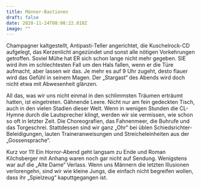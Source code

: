 ```yaml
---
title: Männer-Bastionen
draft: false
date: 2020-11-24T08:08:22.818Z
image: ""
---
```

Champagner kaltgestellt, Antipasti-Teller angerichtet, die Kuschelrock-CD aufgelegt, das Kerzenlicht angezündet und sonst alle nötigen Vorkehrungen getroffen. Soviel Mühe hat ER sich schon lange nicht mehr gegeben. SIE wird ihm im schlechtesten Fall um den Hals fallen, wenn er die Türe aufmacht, aber lassen wir das. Je mehr es auf 9 Uhr zugeht, desto flauer wird das Gefühl in seinem Magen. Der „Stargast“ des Abends wird doch nicht etwa mit Abwesenheit glänzen.

All das, was wir uns nicht einmal in den schlimmsten Träumen erträumt hatten, ist eingetreten. Gähnende Leere. Nicht nur am fein gedeckten Tisch, auch in den vielen Stadien dieser Welt. Wenn in wenigen Stunden die CL-Hymne durch die Lautsprecher klingt, werden wir sie vermissen, wie schon so oft in letzter Zeit. Die Choreografien, das Fahnenmeer, die Buhrufe und das Torgeschrei. Stattdessen sind wir ganz „Ohr“ bei üblen Schiedsrichter-Beleidigungen, lauten Traineranweisungen und Streicheleinheiten aus der „Gossensprache“.

Kurz vor 11! Ein Horror-Abend geht langsam zu Ende und Roman Kilchsberger mit Anhang waren noch gar nicht auf Sendung. Wenigstens war auf die „Alte Dame“  Verlass. Wenn uns Männern die letzten Illusionen verlorengehn, sind wir wie kleine Jungs, die einfach nicht begreifen wollen, dass ihr „Spielzeug“ kaputtgegangen ist.
